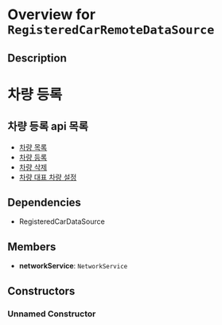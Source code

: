 # Overview for `RegisteredCarRemoteDataSource`

## Description

# 차량 등록
 ## 차량 등록 api 목록
 - [차량 목록](./methods/getRegisteredCars.md)
 - [차량 등록](./methods/addRegisteredCar.md)
 - [차량 삭제](./methods/deleteRegisteredCar.md)
 - [차량 대표 차량 설정](./methods/updateRegisteredCar.md)

## Dependencies

- RegisteredCarDataSource

## Members

- **networkService**: `NetworkService`
## Constructors

### Unnamed Constructor


